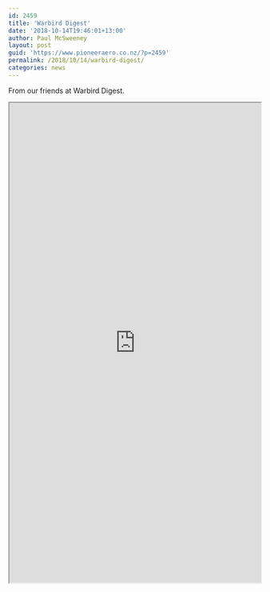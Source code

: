 ```yaml
---
id: 2459
title: 'Warbird Digest'
date: '2018-10-14T19:46:01+13:00'
author: Paul McSweeney
layout: post
guid: 'https://www.pioneeraero.co.nz/?p=2459'
permalink: /2018/10/14/warbird-digest/
categories: news
---
```


From our friends at Warbird Digest.

<iframe src="https://warbirdsnews.com/warbird-restorations/pioneer-aero-p-40e-restoration-update.html/embed" width="100%" height="960px" scrolling="no" security="restricted" allowfullscreen="" loading="lazy" referrerpolicy="no-referrer-when-downgrade" title="“Pioneer Aero – P-40E Restoration Update” — Vintage Aviation News" style="position:relative;"></iframe>
